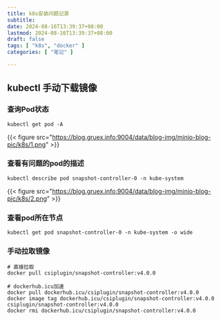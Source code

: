 ```yaml
---
title: k8s安装问题记录
subtitle:
date: 2024-08-16T13:39:37+08:00
lastmod: 2024-08-16T13:39:37+08:00
draft: false
tags: [ "k8s", "docker" ]
categories: [ "笔记" ]

---
```


## kubectl 手动下载镜像

### 查询Pod状态

```
kubectl get pod -A

```

{{< figure src="https://blog.gruex.info:9004/data/blog-img/minio-blog-pic/k8s/1.png" >}}

### 查看有问题的pod的描述

```
kubectl describe pod snapshot-controller-0 -n kube-system

```

{{< figure src="https://blog.gruex.info:9004/data/blog-img/minio-blog-pic/k8s/2.png" >}}

### 查看pod所在节点

```
kubectl get pod snapshot-controller-0 -n kube-system -o wide

```

### 手动拉取镜像

``` 
# 直接拉取
docker pull csiplugin/snapshot-controller:v4.0.0

# dockerhub.icu加速
docker pull dockerhub.icu/csiplugin/snapshot-controller:v4.0.0
docker image tag dockerhub.icu/csiplugin/snapshot-controller:v4.0.0 csiplugin/snapshot-controller:v4.0.0
docker rmi dockerhub.icu/csiplugin/snapshot-controller:v4.0.0
```
